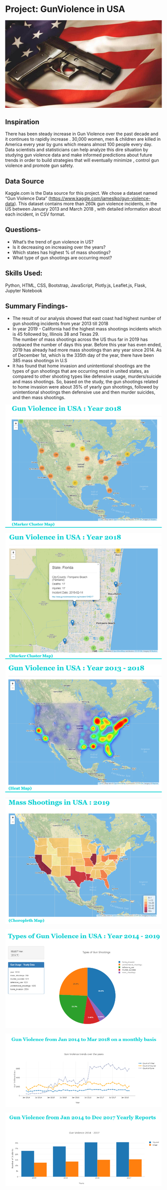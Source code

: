 # Project: GunViolence in USA

![marker_cluster](Gun_Violence/static/assets/images/gun_flag.jpg)


## Inspiration
There has been steady increase in Gun Violence over the past decade and it continues to rapidly increase . 30,000 women, men & children are killed in America every year by guns which means almost 100 people every day. Data scientists and statisticians can help analyze this dire situation by studying gun violence data and make informed predictions about future trends in order to build strategies that will eventually minimize , control gun violence and promote gun safety.

## Data Source
Kaggle.com is the Data source for this project. We chose a dataset named “Gun Violence Data” (https://www.kaggle.com/jameslko/gun-violence-data). This dataset contains more than 260k gun violence incidents, in the US between January 2013 and March 2018 , with detailed information about each incident, in CSV format.

## Questions-
- What’s the trend of gun violence in US? 
- Is it decreasing on increasing over the years? 
- Which states has highest % of mass shootings?
- What type of gun shootings are occurring most?

## Skills Used:
Python, HTML, CSS, Bootstrap, JavaScript, Plotly.js, Leaflet.js, Flask, Jupyter Notebook

## Summary Findings-
- The result of our analysis showed that east coast had highest number of gun shooting incidents from year 2013 till 2018
- In year 2019 - California had the highest mass shootings incidents which is 45 followed by, Illinois 38 and Texas 29.  
 The number of mass shootings across the US thus far in 2019 has outpaced the number of days this year.  Before this year has even ended, 2019 has already had more mass shootings than any year since 2014.  As of December 1st, which is the 335th day of the year, there have been 385 mass shootings in U.S
- It has found that home invasion and unintentional shootings are the types of  gun shootings that are occurring most in united states, as compared to other shooting types like defensive usage, murders/suicide and mass shootings. So, based on the study, the gun shootings related to home invasion were about 35% of yearly gun shootings, followed by unintentional shootings then defensive use and then murder suicides, and then mass shootings.


![marker_cluster](Gun_Violence/static/assets/images/marker_cluster.PNG)

![marker](Gun_Violence/static/assets/images/markers.PNG)

![marker_cluster](Gun_Violence/static/assets/images/heatmap.PNG)

![marker_cluster](Gun_Violence/static/assets/images/choroplethmap.PNG)

![marker_cluster](Gun_Violence/static/assets/images/types.PNG)

![marker_cluster](Gun_Violence/static/assets/images/monthly.PNG)

![marker_cluster](Gun_Violence/static/assets/images/yearly.PNG)

